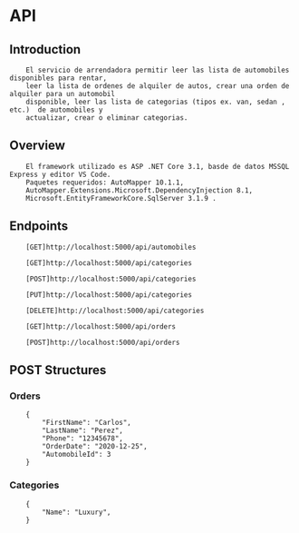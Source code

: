# API

## Introduction 

		El servicio de arrendadora permitir leer las lista de automobiles disponibles para rentar, 
		leer la lista de ordenes de alquiler de autos, crear una orden de alquiler para un automobil 
		disponible, leer las lista de categorias (tipos ex. van, sedan , etc.)  de automobiles y 
		actualizar, crear o eliminar categorias.

## Overview

		El framework utilizado es ASP .NET Core 3.1, basde de datos MSSQL Express y editor VS Code.
		Paquetes requeridos: AutoMapper 10.1.1, 
		AutoMapper.Extensions.Microsoft.DependencyInjection 8.1,
		Microsoft.EntityFrameworkCore.SqlServer 3.1.9 .

## Endpoints

		[GET]http://localhost:5000/api/automobiles

		[GET]http://localhost:5000/api/categories

		[POST]http://localhost:5000/api/categories

		[PUT]http://localhost:5000/api/categories

		[DELETE]http://localhost:5000/api/categories

		[GET]http://localhost:5000/api/orders

		[POST]http://localhost:5000/api/orders


## POST Structures

### Orders

		{
			"FirstName": "Carlos",
			"LastName": "Perez",
			"Phone": "12345678",
			"OrderDate": "2020-12-25",
			"AutomobileId": 3
		}
		
	
### Categories

		{
			"Name": "Luxury",
		}
